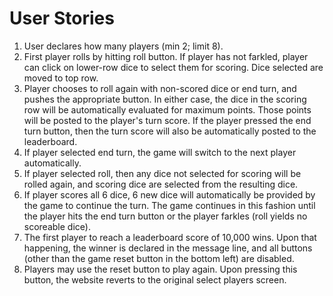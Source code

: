 # User Stories

1. User declares how many players (min 2; limit 8).
2. First player rolls by hitting roll button. If player has not farkled, player can click on lower-row dice to select them for scoring. Dice selected are moved to top row. 
3. Player chooses to roll again with non-scored dice or end turn, and pushes the appropriate button. In either case, the dice in the scoring row will be automatically evaluated for maximum points. Those points will be posted to the player's turn score. If the player pressed the end turn button, then the turn score will also be automatically posted to the leaderboard.
4. If player selected end turn, the game will switch to the next player automatically.
5. If player selected roll, then any dice not selected for scoring will be rolled again, and scoring dice are selected from the resulting dice. 
6. If player scores all 6 dice, 6 new dice will automatically be provided by the game to continue the turn. The game continues in this fashion until the player hits the end turn button or the player farkles (roll yields no scoreable dice). 
7. The first player to reach a leaderboard score of 10,000 wins. Upon that happening, the winner is declared in the message line, and all buttons (other than the game reset button in the bottom left) are disabled.
8. Players may use the reset button to play again. Upon pressing this button, the website reverts to the original select players screen.
